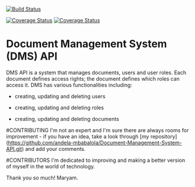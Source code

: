 [![Build Status](https://travis-ci.org/andela-mbabalola/DMS-FULLSTACK.svg?branch=master)](https://travis-ci.org/andela-mbabalola/DMS-FULLSTACK)

[![Coverage Status](https://coveralls.io/repos/andela-mbabalola/DMS-FULLSTACK/badge.svg?branch=master&service=github)](https://coveralls.io/github/andela-mbabalola/DMS-FULLSTACK?branch=master)
[![Coverage Status](https://coveralls.io/repos/andela-mbabalola/DMS-FULLSTACK/badge.svg?branch=master&service=github)](https://coveralls.io/github/andela-mbabalola/DMS-FULLSTACK?branch=development)

# Document Management System (DMS) API
DMS API is a system that manages documents, users and user roles. Each document defines access rights; the document defines which roles can access it. DMS has various functionalities including:

- creating, updating and deleting users

- creating, updating and deleting roles

- creating, updating and deleting documents

#CONTRIBUTING
I'm not an expert and I'm sure there are always rooms for improvement - if you have an idea, take a look through [my repository] (https://github.com/andela-mbabalola/Document-Management-System-API.git) and add your comments.

#CONTRIBUTORS
I'm dedicated to improving and making a better version of myself in the world of technology.

Thank you so much!
Maryam.
